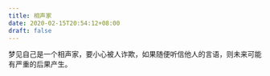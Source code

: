 ```yaml
---
title: 相声家
date: 2020-02-15T20:54:12+08:00
draft: false
---
```


梦见自己是一个相声家，要小心被人诈欺，如果随便听信他人的言语，则未来可能有严重的后果产生。<br>
